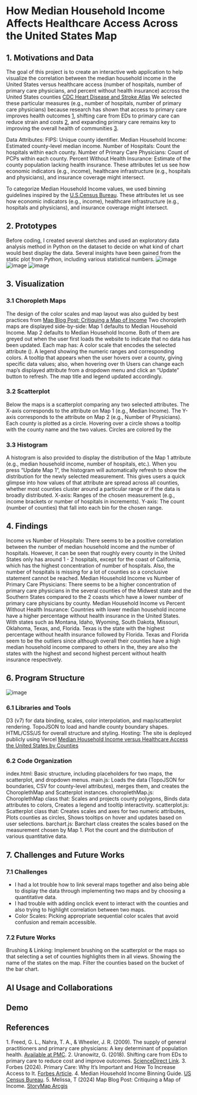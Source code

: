# How Median Household Income Affects Healthcare Access Across the United States Map
## 1. Motivations and Data 
The goal of this project is to create an interactive web application to help visualize the correlation between the median household income in the United States versus healthcare access (number of hospitals, number of primary care physicians, and percent without health insurance) accross the United States counties [CDC Heart Disease and Stroke Atlas](https://www.cdc.gov/heart-disease-stroke-atlas/about/?CDC_AAref_Val=https://www.cdc.gov/dhdsp/maps/atlas/index.htm) We selected these particular measures (e.g., number of hospitals, number of primary care physicians) because research has shown that access to primary care improves health outcomes [1](https://pmc.ncbi.nlm.nih.gov/articles/PMC2690145/#:~:text=The%20supply%20of%20general%20practitioners,Starfield%2C%20and%20Shi%202005), shifting care from EDs to primary care can reduce strain and costs [2](https://www.sciencedirect.com/science/article/pii/S0167629618311342#:~:text=Shifting%20care%20from%20EDs%20to,et%20al.%2C%202016), and expanding primary care remains key to improving the overall health of communities [3](https://www.forbes.com/sites/forbesbooksauthors/2024/02/23/primary-care-why-its-important-and-how-to-increase-access-to-it/).

Data Attributes: 
FIPS: Unique county identifier.
Median Household Income: Estimated county-level median income.
Number of Hospitals: Count the hospitals within each county.
Number of Primary Care Physicians: Count of PCPs within each county.
Percent Without Health Insurance: Estimate of the county population lacking health insurance.
These attributes let us see how economic indicators (e.g., income), healthcare infrastructure (e.g., hospitals and physicians), and insurance coverage might intersect.

To categorize Median Household Income values, we used binning guidelines inspired by the [U.S.Census Bureau](https://www.census.gov/library/visualizations/interactive/median-household-income.html). These attributes let us see how economic indicators (e.g., income), healthcare infrastructure (e.g., hospitals and physicians), and insurance coverage might intersect.
## 2. Prototypes
Before coding, I created several sketches and used an exploratory data analysis method in Python on the dataset to decide on what kind of chart would best display the data. Several insights have been gained from the static plot from Python, including various statistical numbers.
![image](https://github.com/user-attachments/assets/c37be852-c05c-48c7-bc73-f7cce204e234)
![image](https://github.com/user-attachments/assets/c1ae3fb3-dd4a-41ed-96bc-2632eaa08d1a)
![image](https://github.com/user-attachments/assets/4a8af5e5-d038-45fe-a4ac-6046fb95b3c6)

## 3. Visualization 
### 3.1 Choropleth Maps
The design of the color scales and map layout was also guided by best practices from [Map Blog Post: Critiquing a Map of Income](https://storymaps.arcgis.com/stories/4398a1309b6a421f9374b84aee2b1dc9)
Two choropleth maps are displayed side-by-side:
Map 1 defaults to Median Household Income. Map 2 defaults to Median Household Income. Both of them are greyed out when the user first loads the website to indicate that no data has been updated.
Each map has:
A color scale that encodes the selected attribute ().
A legend showing the numeric ranges and corresponding colors.
A tooltip that appears when the user hovers over a county, giving specific data values; also, when hovering over th
Users can change each map’s displayed attribute from a dropdown menu and click an “Update” button to refresh. The map title and legend updated accordingly.

### 3.2 Scatterplot 
Below the maps is a scatterplot comparing any two selected attributes.
The X-axis corresponds to the attribute on Map 1 (e.g., Median Income).
The Y-axis corresponds to the attribute on Map 2 (e.g., Number of Physicians).
Each county is plotted as a circle. Hovering over a circle shows a tooltip with the county name and the two values.
Circles are colored by the 

### 3.3 Histogram
A histogram is also provided to display the distribution of the Map 1 attribute (e.g., median household income, number of hospitals, etc.). When you press “Update Map 1”, the histogram will automatically refresh to show the distribution for the newly selected measurement. This gives users a quick glimpse into how values of that attribute are spread across all counties, whether most counties cluster around a particular range or if the data is broadly distributed.
X-axis: Ranges of the chosen measurement (e.g., income brackets or number of hospitals in increments).
Y-axis: The count (number of counties) that fall into each bin for the chosen range.

## 4. Findings
Income vs Number of Hospitals: There seems to be a positive correlation between the number of median household income and the number of hospitals. However, it can be seen that roughly every county in the United States only has around 1 - 2 hospitals, except for the coast of California, which has the highest concentration of number of hospitals. Also, the number of hospitals is missing for a lot of counties so a conclusive statement cannot be reached.
Median Household Income vs Number of Primary Care Physicians: There seems to be a higher concentration of primary care physicians in the several counties of the Midwest state and the Southern States compared to the 2 coasts which have a lower number of primary care physicians by county.
Median Household Income vs Percent Without Health Insurance: Countries with lower median household income have a higher percentage without health insurance in the United States. With states such as Montana, Idaho, Wyoming, South Dakota, Missouri, Oklahoma, Texas, and, Florida. Texas is the state with the highest percentage without health insurance followed by Florida. Texas and Florida seem to be the outliers since although overall their counties have a high median household income compared to others in the, they are also the states with the highest and second highest percent without health insurance respectively.

## 6. Program Structure
![image](https://github.com/user-attachments/assets/71846e20-2466-4aaa-bb55-566bceda7342)
### 6.1 Libraries and Tools
D3 (v7) for data binding, scales, color interpolation, and map/scatterplot rendering.
TopoJSON to load and handle county boundary shapes.
HTML/CSS/JS for overall structure and styling.
Hosting: The site is deployed publicly using Vercel [Median Household Income versus Healthcare Access the United States by Counties](https://us-counties-visualize.vercel.app/)
### 6.2 Code Organization
index.html: Basic structure, including placeholders for two maps, the scatterplot, and dropdown menus.
main.js: Loads the data (TopoJSON for boundaries, CSV for county-level attributes), merges them, and creates the ChoroplethMap and Scatterplot instances.
choroplethMap.js: ChoroplethMap class that:
Scales and projects county polygons,
Binds data attributes to colors,
Creates a legend and tooltip interactivity.
scatterplot.js: Scatterplot class that:
Creates scales and axes for two numeric attributes,
Plots counties as circles,
Shows tooltips on hover and updates based on user selections.
barchart.js: Barchart class creates the scales based on the measurement chosen by Map 1. 
Plot the count and the distribution of various quantitative data.
## 7. Challenges and Future Works
### 7.1 Challenges
- I had a lot trouble how to link several maps together and also being able to display the data through implementing two maps and by choosing a quantitative data.
- I had trouble with adding onclick event to interact with the counties and also trying to highlight correlation between two maps.
- Color Scales: Picking appropriate sequential color scales that avoid confusion and remain accessible.
### 7.2 Future Works
Brushing & Linking: Implement brushing on the scatterplot or the maps so that selecting a set of counties highlights them in all views.
Showing the name of the states on the map. 
Filter the counties based on the bucket of the bar chart.
## AI Usage and Collaborations
## Demo 
## References
<a id="ref1">1</a>. Freed, G. L., Nahra, T. A., & Wheeler, J. R. (2009). The supply of general practitioners and primary care physicians: A key determinant of population health. [Available at PMC](https://pmc.ncbi.nlm.nih.gov/articles/PMC2690145/#:~:text=The%20supply%20of%20general%20practitioners,Starfield%2C%20and%20Shi%202005).
<a id="ref2">2</a>. Uranowitz, G. (2018). Shifting care from EDs to primary care to reduce cost and improve outcomes. [ScienceDirect Link](https://www.sciencedirect.com/science/article/pii/S0167629618311342#:~:text=Shifting%20care%20from%20EDs%20to,et%20al.%2C%202016).
<a id="ref3">3</a>. Forbes (2024). Primary Care: Why It’s Important and How To Increase Access to It. [Forbes Article](https://www.forbes.com/sites/forbesbooksauthors/2024/02/23/primary-care-why-its-important-and-how-to-increase-access-to-it/).
<a id="ref4">4</a>. Median Household Income Binning Guide. [US Census Bureau](https://www.census.gov/library/visualizations/interactive/median-household-income.html).
<a id="ref5">5</a>. Melissa, T (2024) Map Blog Post: Critiquing a Map of Income. [StoryMap Arcgis](https://storymaps.arcgis.com/stories/4398a1309b6a421f9374b84aee2b1dc9)
